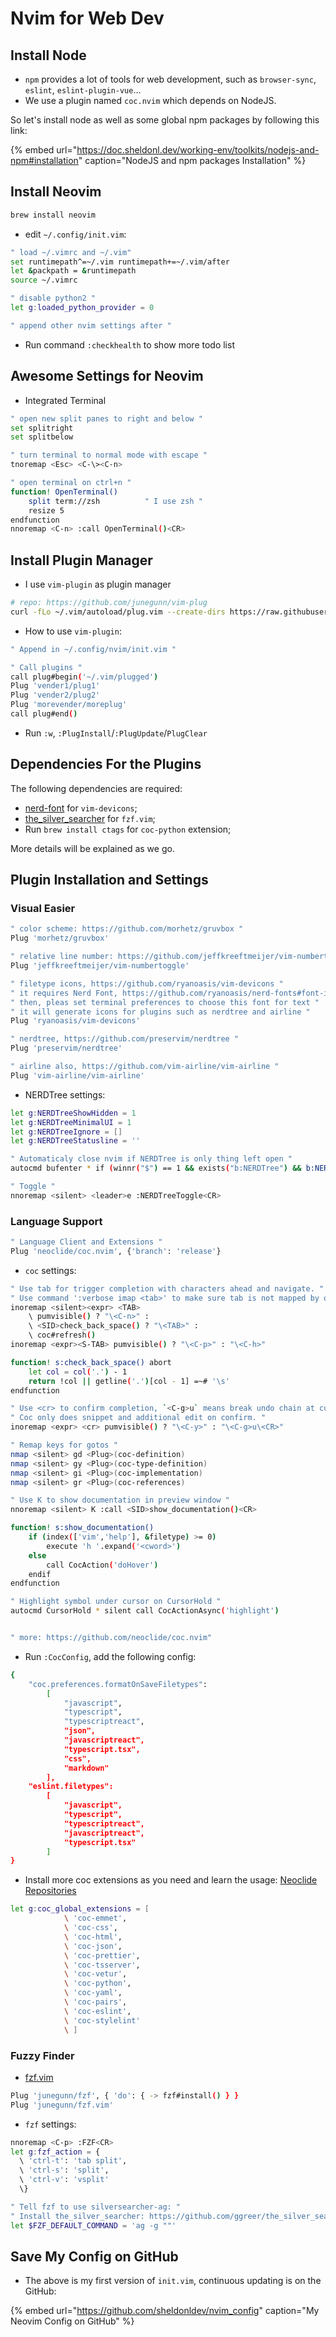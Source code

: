 # Nvim for Web Dev

## Install Node

- `npm` provides a lot of tools for web development, such as `browser-sync`, `eslint`, `eslint-plugin-vue`...
- We use a plugin named `coc.nvim` which depends on NodeJS.

So let's install node as well as some global npm packages by following this link:

{% embed url="https://doc.sheldonl.dev/working-env/toolkits/nodejs-and-npm#installation" caption="NodeJS and npm packages Installation" %}

## Install Neovim

```bash
brew install neovim
```

- edit `~/.config/init.vim`:

```bash
" load ~/.vimrc and ~/.vim"
set runtimepath^=~/.vim runtimepath+=~/.vim/after
let &packpath = &runtimepath
source ~/.vimrc

" disable python2 "
let g:loaded_python_provider = 0

" append other nvim settings after "
```

- Run command `:checkhealth` to show more todo list

## Awesome Settings for Neovim

- Integrated Terminal

```bash
" open new split panes to right and below "
set splitright
set splitbelow

" turn terminal to normal mode with escape "
tnoremap <Esc> <C-\><C-n>

" open terminal on ctrl+n "
function! OpenTerminal()
    split term://zsh          " I use zsh "
    resize 5
endfunction
nnoremap <C-n> :call OpenTerminal()<CR>
```

## Install Plugin Manager

- I use `vim-plugin` as plugin manager

```bash
# repo: https://github.com/junegunn/vim-plug
curl -fLo ~/.vim/autoload/plug.vim --create-dirs https://raw.githubusercontent.com/junegunn/vim-plug/master/plug.vim
```

- How to use `vim-plugin`:

```bash
" Append in ~/.config/nvim/init.vim "

" Call plugins "
call plug#begin('~/.vim/plugged')
Plug 'vender1/plug1'
Plug 'vender2/plug2'
Plug 'morevender/moreplug'
call plug#end()
```

- Run `:w`, `:PlugInstall`/`:PlugUpdate`/`PlugClear`

## Dependencies For the Plugins

The following dependencies are required:

- [nerd-font](https://github.com/ryanoasis/nerd-fonts#font-installation) for `vim-devicons`;
- [the_silver_searcher](https://github.com/ggreer/the_silver_searcher) for `fzf.vim`;
- Run `brew install ctags` for `coc-python` extension;

More details will be explained as we go.

## Plugin Installation and Settings

### Visual Easier

```bash
" color scheme: https://github.com/morhetz/gruvbox "
Plug 'morhetz/gruvbox'

" relative line number: https://github.com/jeffkreeftmeijer/vim-numbertoggle "
Plug 'jeffkreeftmeijer/vim-numbertoggle'

" filetype icons, https://github.com/ryanoasis/vim-devicons "
" it requires Nerd Font, https://github.com/ryanoasis/nerd-fonts#font-installation "
" then, pleas set terminal preferences to choose this font for text "
" it will generate icons for plugins such as nerdtree and airline "
Plug 'ryanoasis/vim-devicons'

" nerdtree, https://github.com/preservim/nerdtree "
Plug 'preservim/nerdtree'

" airline also, https://github.com/vim-airline/vim-airline "
Plug 'vim-airline/vim-airline'
```

- NERDTree settings:

```bash
let g:NERDTreeShowHidden = 1
let g:NERDTreeMinimalUI = 1
let g:NERDTreeIgnore = []
let g:NERDTreeStatusline = ''

" Automaticaly close nvim if NERDTree is only thing left open "
autocmd bufenter * if (winnr("$") == 1 && exists("b:NERDTree") && b:NERDTree.isTabTree()) | q | endif

" Toggle "
nnoremap <silent> <leader>e :NERDTreeToggle<CR>
```

### Language Support

```bash
" Language Client and Extensions "
Plug 'neoclide/coc.nvim', {'branch': 'release'}
```

- `coc` settings:

```bash
" Use tab for trigger completion with characters ahead and navigate. "
" Use command ':verbose imap <tab>' to make sure tab is not mapped by other plugin. "
inoremap <silent><expr> <TAB>
    \ pumvisible() ? "\<C-n>" :
    \ <SID>check_back_space() ? "\<TAB>" :
    \ coc#refresh()
inoremap <expr><S-TAB> pumvisible() ? "\<C-p>" : "\<C-h>"

function! s:check_back_space() abort
    let col = col('.') - 1
    return !col || getline('.')[col - 1] =~# '\s'
endfunction

" Use <cr> to confirm completion, `<C-g>u` means break undo chain at current position. "
" Coc only does snippet and additional edit on confirm. "
inoremap <expr> <cr> pumvisible() ? "\<C-y>" : "\<C-g>u\<CR>"

" Remap keys for gotos "
nmap <silent> gd <Plug>(coc-definition)
nmap <silent> gy <Plug>(coc-type-definition)
nmap <silent> gi <Plug>(coc-implementation)
nmap <silent> gr <Plug>(coc-references)

" Use K to show documentation in preview window "
nnoremap <silent> K :call <SID>show_documentation()<CR>

function! s:show_documentation()
    if (index(['vim','help'], &filetype) >= 0)
        execute 'h '.expand('<cword>')
    else
        call CocAction('doHover')
    endif
endfunction

" Highlight symbol under cursor on CursorHold "
autocmd CursorHold * silent call CocActionAsync('highlight')


" more: https://github.com/neoclide/coc.nvim"
```

- Run `:CocConfig`, add the following config:

```bash
{
    "coc.preferences.formatOnSaveFiletypes":
        [
            "javascript",
            "typescript",
            "typescriptreact",
            "json",
            "javascriptreact",
            "typescript.tsx",
            "css",
            "markdown"
        ],
    "eslint.filetypes":
        [
            "javascript",
            "typescript",
            "typescriptreact",
            "javascriptreact",
            "typescript.tsx"
        ]
}
```

- Install more coc extensions as you need and learn the usage: [Neoclide Repositories](https://github.com/neoclide/)

```bash
let g:coc_global_extensions = [
            \ 'coc-emmet',
            \ 'coc-css',
            \ 'coc-html',
            \ 'coc-json',
            \ 'coc-prettier',
            \ 'coc-tsserver',
            \ 'coc-vetur',
            \ 'coc-python',
            \ 'coc-yaml',
            \ 'coc-pairs',
            \ 'coc-eslint',
            \ 'coc-stylelint'
            \ ]
```

### Fuzzy Finder

- [fzf.vim](https://github.com/junegunn/fzf.vim)

```bash
Plug 'junegunn/fzf', { 'do': { -> fzf#install() } }
Plug 'junegunn/fzf.vim'
```

- `fzf` settings:

```bash
nnoremap <C-p> :FZF<CR>
let g:fzf_action = {
  \ 'ctrl-t': 'tab split',
  \ 'ctrl-s': 'split',
  \ 'ctrl-v': 'vsplit'
  \}

" Tell fzf to use silversearcher-ag: "
" Install the_silver_searcher: https://github.com/ggreer/the_silver_searcher "
let $FZF_DEFAULT_COMMAND = 'ag -g ""'
```

## Save My Config on GitHub

- The above is my first version of `init.vim`, continuous updating is on the GitHub:

{% embed url="https://github.com/sheldonldev/nvim_config" caption="My Neovim Config on GitHub" %}

